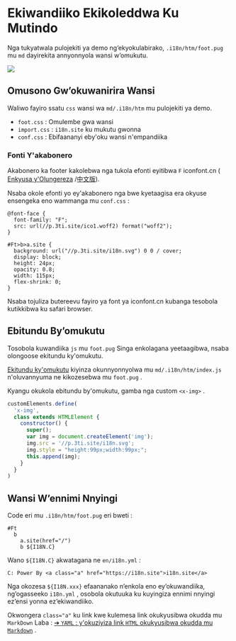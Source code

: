 # Ekiwandiiko Ekikoleddwa Ku Mutindo

Nga tukyatwala pulojekiti ya demo ng’ekyokulabirako, `.i18n/htm/foot.pug` mu `md` dayirekita annyonnyola wansi w’omukutu.

![](https://p.3ti.site/1721286077.avif)

## Omusono Gw’okuwanirira Wansi

Waliwo fayiro ssatu `css` wansi wa `md/.i18n/htm` mu pulojekiti ya demo.

* `foot.css` : Omulembe gwa wansi
* `import.css` : `i18n.site` ku mukutu gwonna
* `conf.css` : Ebifaananyi eby'oku wansi n'empandiika

### Fonti Y'akabonero

Akabonero ka footer kakolebwa nga tukola efonti eyitibwa `F` iconfont.cn ( [Enkyusa y'Olungereza](https://www.iconfont.cn/?lang=en-us) /[中文版](https://www.iconfont.cn/?lang=zh)).

Nsaba okole efonti yo ey'akabonero nga bwe kyetaagisa era okyuse ensengeka eno wammanga mu `conf.css` :

```
@font-face {
  font-family: "F";
  src: url(//p.3ti.site/ico1.woff2) format("woff2");
}

#Ft>b>a.site {
  background: url("//p.3ti.site/i18n.svg") 0 0 / cover;
  display: block;
  height: 24px;
  opacity: 0.8;
  width: 115px;
  flex-shrink: 0;
}
```

Nsaba tojuliza butereevu fayiro ya font ya iconfont.cn kubanga tesobola kutikkibwa ku safari browser.

## Ebitundu By’omukutu

Tosobola kuwandiika `js` mu `foot.pug` Singa enkolagana yeetaagibwa, nsaba olongoose ekitundu ky'omukutu.

[Ekitundu ky'omukutu](https://www.freecodecamp.org/news/build-your-first-web-component/) kiyinza okunnyonnyolwa mu `md/.i18n/htm/index.js` n'oluvannyuma ne kikozesebwa mu `foot.pug` .

Kyangu okukola ebitundu by'omukutu, gamba nga custom `<x-img>` .

```js
customElements.define(
  'x-img',
  class extends HTMLElement {
    constructor() {
      super();
      var img = document.createElement('img');
      img.src = '//p.3ti.site/i18n.svg';
      img.style = "height:99px;width:99px;";
      this.append(img);
    }
  }
)
```

## Wansi W’ennimi Nnyingi

Code eri mu `.i18n/htm/foot.pug` eri bweti :

```
#Ft
  b
    a.site(href="/")
    b ${I18N.C}
```

Wano `${I18N.C}` akwatagana ne `en/i18n.yml` :

```
C: Power By <a class="a" href="https://i18n.site">i18n.site</a>
```

Nga okozesa `${I18N.xxx}` efaananako n’enkola eno ey’okuwandiika, ng’ogasseeko `i18n.yml` , osobola okutuuka ku kuyingiza ennimi nnyingi ez’ensi yonna ez’ekiwandiiko.

Okwongera `class="a"` ku link kwe kulemesa link okukyusibwa okudda mu `MarkDown` Laba :
 [➔ `YAML` : y'okuziyiza link `HTML` okukyusibwa okudda mu `Markdown`](/i18/qa#H2) .